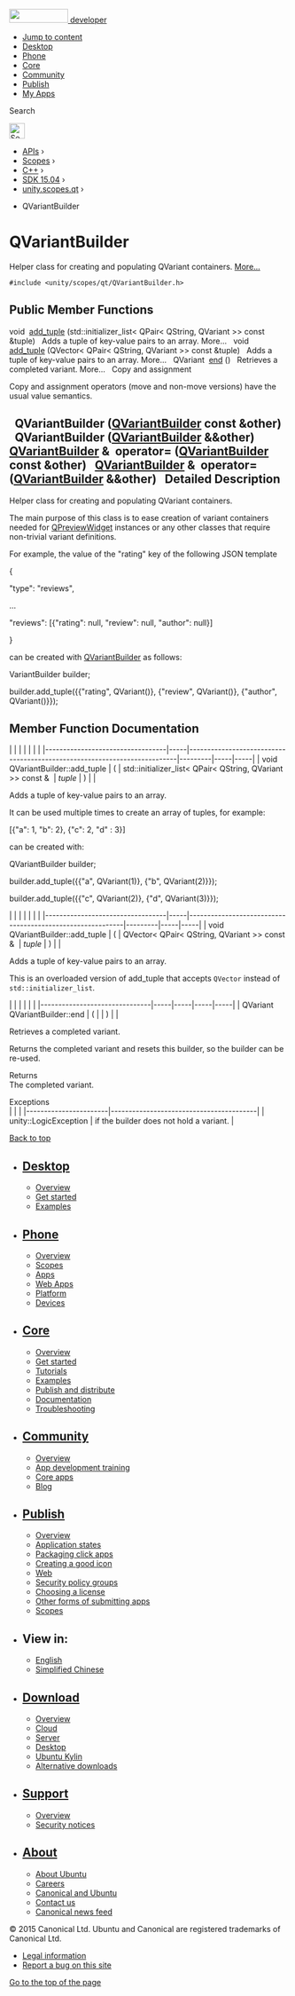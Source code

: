 <a href="https://developer.ubuntu.com/" class="logo-ubuntu"><img src="https://developer.ubuntu.com/assets/sites/ubuntu/latest/u/img/logos/logo-ubuntu-orange.svg" width="106" height="25" /> <span>developer</span></a>

-   [Jump to content](index.html#main-content)
-   [Desktop](https://developer.ubuntu.com/en/desktop/)
-   [Phone](https://developer.ubuntu.com/en/phone/)
-   [Core](https://developer.ubuntu.com/core)
-   [Community](https://developer.ubuntu.com/en/community/)
-   [Publish](https://developer.ubuntu.com/en/publish/)
-   [My Apps](https://myapps.developer.ubuntu.com/)

Search

<img src="https://developer.ubuntu.com/assets/sites/ubuntu/latest/u/img/search-white.svg" alt="Search" height="28" />

-   [APIs](../../../../index.html) ›
-   [Scopes](../../../index.html) ›
-   [C++](../../index.html) ›
-   [SDK 15.04](../index.html) ›
-   [unity.scopes.qt](../unity.scopes.qt/index.html) ›

<!-- -->

-   QVariantBuilder

QVariantBuilder
===============

Helper class for creating and populating QVariant containers. [More...](index.html#details)

`#include <unity/scopes/qt/QVariantBuilder.h>`

<span id="pub-methods"></span> Public Member Functions
------------------------------------------------------

void 
<a href="index.html#a379142f075b92183acf729798ebc5794" class="el">add_tuple</a> (std::initializer\_list&lt; QPair&lt; QString, QVariant &gt;&gt; const &tuple)
 
Adds a tuple of key-value pairs to an array. More...
 
void 
<a href="index.html#a0fd901e8b0b1c7f6e78a993fd445b55c" class="el">add_tuple</a> (QVector&lt; QPair&lt; QString, QVariant &gt;&gt; const &tuple)
 
Adds a tuple of key-value pairs to an array. More...
 
QVariant 
<a href="index.html#aaf11b857f040eb86cda244190166ee5b" class="el">end</a> ()
 
Retrieves a completed variant. More...
 
Copy and assignment

Copy and assignment operators (move and non-move versions) have the usual value semantics.

<span id="a474722a60f44d9f87a179886a6d5e1d1" class="anchor"></span>  
**QVariantBuilder** (<a href="index.html" class="el">QVariantBuilder</a> const &other)
 
<span id="ab62b7a962a21a0b8daf4f26dd3ed9eff" class="anchor"></span>  
**QVariantBuilder** (<a href="index.html" class="el">QVariantBuilder</a> &&other)
 
<span id="a518e03d274974a1a9c1ebfd16b442e52" class="anchor"></span> <a href="index.html" class="el">QVariantBuilder</a> & 
**operator=** (<a href="index.html" class="el">QVariantBuilder</a> const &other)
 
<span id="aa6b5bad450dd93f51625562f985df799" class="anchor"></span> <a href="index.html" class="el">QVariantBuilder</a> & 
**operator=** (<a href="index.html" class="el">QVariantBuilder</a> &&other)
 
<span id="details"></span>
Detailed Description
--------------------

Helper class for creating and populating QVariant containers.

The main purpose of this class is to ease creation of variant containers needed for <a href="../unity.scopes.qt.QPreviewWidget/index.html" class="el" title="Widget used in Preview. ">QPreviewWidget</a> instances or any other classes that require non-trivial variant definitions.

For example, the value of the "rating" key of the following JSON template

{

<span class="stringliteral">"type"</span>: <span class="stringliteral">"reviews"</span>,

...

<span class="stringliteral">"reviews"</span>: \[{<span class="stringliteral">"rating"</span>: null, <span class="stringliteral">"review"</span>: null, <span class="stringliteral">"author"</span>: null}\]

}

can be created with <a href="index.html" class="el" title="Helper class for creating and populating QVariant containers. ">QVariantBuilder</a> as follows:

VariantBuilder builder;

builder.add\_tuple({{<span class="stringliteral">"rating"</span>, QVariant()}, {<span class="stringliteral">"review"</span>, QVariant()}, {<span class="stringliteral">"author"</span>, QVariant()}});

Member Function Documentation
-----------------------------

<span id="a379142f075b92183acf729798ebc5794" class="anchor"></span>
|                                  |     |                                                                          |         |     |     |
|----------------------------------|-----|--------------------------------------------------------------------------|---------|-----|-----|
| void QVariantBuilder::add\_tuple | (   | std::initializer\_list&lt; QPair&lt; QString, QVariant &gt;&gt; const &  | *tuple* | )   |     |

Adds a tuple of key-value pairs to an array.

It can be used multiple times to create an array of tuples, for example:

\[{<span class="stringliteral">"a"</span>: 1, <span class="stringliteral">"b"</span>: 2}, {<span class="stringliteral">"c"</span>: 2, <span class="stringliteral">"d"</span> : 3}\]

can be created with:

QVariantBuilder builder;

builder.add\_tuple({{<span class="stringliteral">"a"</span>, QVariant(1)}, {<span class="stringliteral">"b"</span>, QVariant(2)}});

builder.add\_tuple({{<span class="stringliteral">"c"</span>, QVariant(2)}, {<span class="stringliteral">"d"</span>, QVariant(3)}});

<span id="a0fd901e8b0b1c7f6e78a993fd445b55c" class="anchor"></span>
|                                  |     |                                                           |         |     |     |
|----------------------------------|-----|-----------------------------------------------------------|---------|-----|-----|
| void QVariantBuilder::add\_tuple | (   | QVector&lt; QPair&lt; QString, QVariant &gt;&gt; const &  | *tuple* | )   |     |

Adds a tuple of key-value pairs to an array.

This is an overloaded version of add\_tuple that accepts `QVector` instead of `std::initializer_list`.

<span id="aaf11b857f040eb86cda244190166ee5b" class="anchor"></span>
|                               |     |     |     |     |
|-------------------------------|-----|-----|-----|-----|
| QVariant QVariantBuilder::end | (   |     | )   |     |

Retrieves a completed variant.

Returns the completed variant and resets this builder, so the builder can be re-used.

Returns  
The completed variant.

<!-- -->

Exceptions  
|                       |                                         |
|-----------------------|-----------------------------------------|
| unity::LogicException | if the builder does not hold a variant. |

[Back to top](index.html#)

-   [Desktop](https://developer.ubuntu.com/en/desktop/)
    ---------------------------------------------------

    -   [Overview](https://developer.ubuntu.com/en/desktop/)
    -   [Get started](http://snapcraft.io/?utm_source=developer.ubuntu.com&utm_medium=devportal&utm_term=snaps%20snapcraft%20desktop&utm_content=menu&utm_campaign=duc_snappers)
    -   [Examples](https://github.com/ubuntu/snappy-playpen)

-   [Phone](https://developer.ubuntu.com/en/phone/)
    -----------------------------------------------

    -   [Overview](https://developer.ubuntu.com/en/phone/)
    -   [Scopes](https://developer.ubuntu.com/en/phone/scopes/)
    -   [Apps](https://developer.ubuntu.com/en/phone/apps/)
    -   [Web Apps](https://developer.ubuntu.com/en/phone/web/)
    -   [Platform](https://developer.ubuntu.com/en/phone/platform/)
    -   [Devices](https://developer.ubuntu.com/en/phone/devices/)

-   [Core](https://developer.ubuntu.com/core)
    -----------------------------------------

    -   [Overview](https://developer.ubuntu.com/core)
    -   [Get started](https://developer.ubuntu.com/core/get-started)
    -   [Tutorials](https://developer.ubuntu.com/core/tutorials)
    -   [Examples](https://developer.ubuntu.com/core/examples)
    -   [Publish and distribute](https://developer.ubuntu.com/core/publish-and-distribute)
    -   [Documentation](https://developer.ubuntu.com/core/documentation)
    -   [Troubleshooting](https://developer.ubuntu.com/core/troubleshooting)

-   [Community](https://developer.ubuntu.com/en/community/)
    -------------------------------------------------------

    -   [Overview](https://developer.ubuntu.com/en/community/)
    -   [App development training](https://developer.ubuntu.com/en/community/training/)
    -   [Core apps](https://developer.ubuntu.com/en/community/core-apps/)
    -   [Blog](https://developer.ubuntu.com/en/community/blog/)

-   [Publish](https://developer.ubuntu.com/en/publish/)
    ---------------------------------------------------

    -   [Overview](https://developer.ubuntu.com/en/publish/)
    -   [Application states](https://developer.ubuntu.com/en/publish/application-states/)
    -   [Packaging click apps](https://developer.ubuntu.com/en/publish/packaging-click-apps/)
    -   [Creating a good icon](https://developer.ubuntu.com/en/publish/creating-a-good-icon/)
    -   [Web](https://developer.ubuntu.com/en/publish/web/)
    -   [Security policy groups](https://developer.ubuntu.com/en/publish/security-policy-groups/)
    -   [Choosing a license](https://developer.ubuntu.com/en/publish/choosing-a-license/)
    -   [Other forms of submitting apps](https://developer.ubuntu.com/en/publish/other-forms-of-submitting-apps/)
    -   [Scopes](https://developer.ubuntu.com/en/publish/scopes/)

-   View in:
    --------

    -   [English](index.html "Change to language: English")
    -   [Simplified Chinese](index.html "Change to language: Simplified Chinese")

-   [Download](http://ubuntu.com/download/)
    ---------------------------------------

    -   [Overview](http://ubuntu.com/download)
    -   [Cloud](http://ubuntu.com/download/cloud)
    -   [Server](http://ubuntu.com/download/server)
    -   [Desktop](http://ubuntu.com/download/desktop)
    -   [Ubuntu Kylin](http://ubuntu.com/download/ubuntu-kylin)
    -   [Alternative downloads](http://ubuntu.com/download/alternative-downloads)

-   [Support](http://ubuntu.com/support/)
    -------------------------------------

    -   [Overview](http://ubuntu.com/support)
    -   [Security notices](http://www.ubuntu.com/usn/)

-   [About](http://ubuntu.com/about/)
    ---------------------------------

    -   [About Ubuntu](http://ubuntu.com/about/about-ubuntu)
    -   [Careers](http://www.canonical.com/careers)
    -   [Canonical and Ubuntu](http://ubuntu.com/about/canonical-and-ubuntu)
    -   [Contact us](http://ubuntu.com/about/contact-us)
    -   [Canonical news feed](http://insights.ubuntu.com/feed/)

© 2015 Canonical Ltd. Ubuntu and Canonical are registered trademarks of Canonical Ltd.

-   [Legal information](http://www.ubuntu.com/legal)
-   [Report a bug on this site](https://bugs.launchpad.net/developer-ubuntu-com/)

<span class="accessibility-aid">[Go to the top of the page](index.html#)</span>
